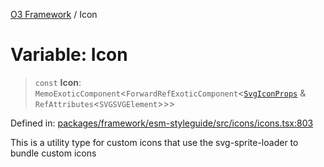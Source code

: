 [O3 Framework](../API.md) / Icon

# Variable: Icon

> `const` **Icon**: `MemoExoticComponent`\<`ForwardRefExoticComponent`\<[`SvgIconProps`](../type-aliases/SvgIconProps.md) & `RefAttributes`\<`SVGSVGElement`\>\>\>

Defined in: [packages/framework/esm-styleguide/src/icons/icons.tsx:803](https://github.com/openmrs/openmrs-esm-core/blob/18d2874f03a33a6ab8295af0e87ac97fdd150718/packages/framework/esm-styleguide/src/icons/icons.tsx#L803)

This is a utility type for custom icons that use the svg-sprite-loader to bundle custom icons
